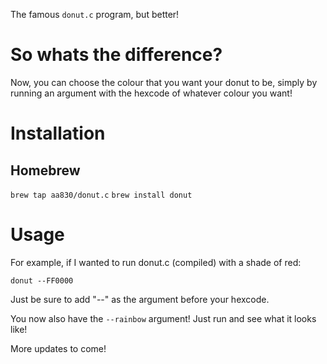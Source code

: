 The famous `donut.c` program, but better!

# So whats the difference?

Now, you can choose the colour that you want your donut to be, simply by running an argument with the hexcode of whatever colour you want!

# Installation

## Homebrew

`brew tap aa830/donut.c`
`brew install donut`


# Usage
For example, if I wanted to run donut.c (compiled) with a shade of red:

`donut --FF0000`

Just be sure to add "--" as the argument before your hexcode.

You now also have the `--rainbow` argument! Just run and see what it looks like!

More updates to come!
